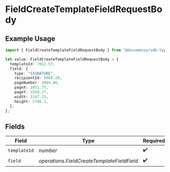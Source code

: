 # FieldCreateTemplateFieldRequestBody

## Example Usage

```typescript
import { FieldCreateTemplateFieldRequestBody } from "@documenso/sdk-typescript/models/operations";

let value: FieldCreateTemplateFieldRequestBody = {
  templateId: 7012.57,
  field: {
    type: "SIGNATURE",
    recipientId: 5008.28,
    pageNumber: 2864.86,
    pageX: 2851.75,
    pageY: 3559.27,
    width: 3147.33,
    height: 5786.1,
  },
};
```

## Fields

| Field                                      | Type                                       | Required                                   | Description                                |
| ------------------------------------------ | ------------------------------------------ | ------------------------------------------ | ------------------------------------------ |
| `templateId`                               | *number*                                   | :heavy_check_mark:                         | N/A                                        |
| `field`                                    | *operations.FieldCreateTemplateFieldField* | :heavy_check_mark:                         | N/A                                        |